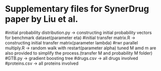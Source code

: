 # Supplementary files for SynerDrug paper by Liu et al.
#initial probability distribution.py -> constructing initial probability vectors for benchmark dataset(parameter eta)
#initial transfer matrix.R -> constructing initial transfer matrix(parameter lambda)
#rwr parallel multiply.R -> random walk with restart(parameter alpha) 
 tuned M amd m are also provided to simplify the process.(transfer M and probability M folder)
#GTB.py -> gradient boosting tree 
#drugs.csv -> all drugs involved
#proteins.csv -> all proteins involved 
